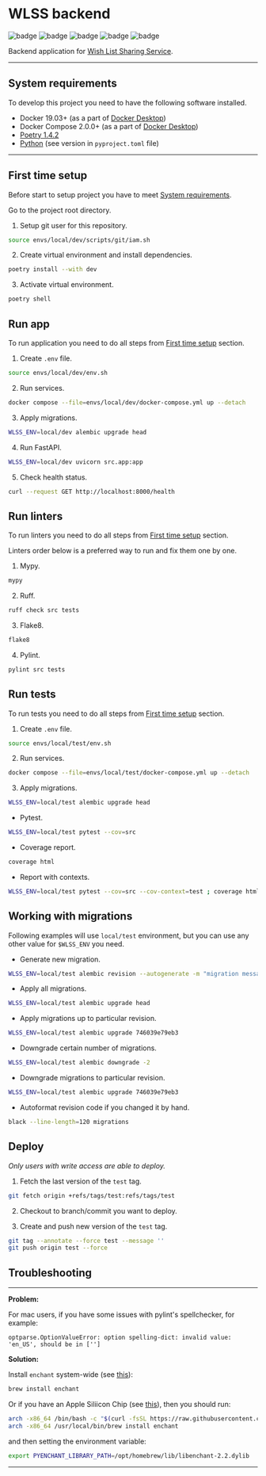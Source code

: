 # WLSS backend

![badge](https://img.shields.io/endpoint?url=https://gist.githubusercontent.com/birthdaysgift/4fc310fa76bff267f6b9f1c9d00c812b/raw/mypy.json)
![badge](https://img.shields.io/endpoint?url=https://gist.githubusercontent.com/birthdaysgift/4fc310fa76bff267f6b9f1c9d00c812b/raw/ruff.json)
![badge](https://img.shields.io/endpoint?url=https://gist.githubusercontent.com/birthdaysgift/4fc310fa76bff267f6b9f1c9d00c812b/raw/flake8.json)
![badge](https://img.shields.io/endpoint?url=https://gist.githubusercontent.com/birthdaysgift/4fc310fa76bff267f6b9f1c9d00c812b/raw/pylint.json)
![badge](https://img.shields.io/endpoint?url=https://gist.githubusercontent.com/birthdaysgift/4fc310fa76bff267f6b9f1c9d00c812b/raw/pytest.json)

Backend application for [Wish List Sharing Service](https://github.com/week-password/wisher).

***

## System requirements

To develop this project you need to have the following software installed.

- Docker 19.03+ (as a part of [Docker Desktop](https://docs.docker.com/get-docker/))
- Docker Compose 2.0.0+ (as a part of [Docker Desktop](https://docs.docker.com/get-docker/))
- [Poetry 1.4.2](https://python-poetry.org/docs/)
- [Python](https://www.python.org/) (see version in `pyproject.toml` file)

***

## First time setup

Before start to setup project you have to meet [System requirements](#system-requirements).

Go to the project root directory.

1. Setup git user for this repository.
```bash
source envs/local/dev/scripts/git/iam.sh
```

2. Create virtual environment and install dependencies.
```bash
poetry install --with dev
```

3. Activate virtual environment.
```bash
poetry shell
```


## Run app

To run application you need to do all steps from [First time setup](#first-time-setup) section.

1. Create `.env` file.
```bash
source envs/local/dev/env.sh
```

2. Run services.
```bash
docker compose --file=envs/local/dev/docker-compose.yml up --detach
```

3. Apply migrations.
```bash
WLSS_ENV=local/dev alembic upgrade head
```

4. Run FastAPI.
```bash
WLSS_ENV=local/dev uvicorn src.app:app
```

5. Check health status.
```bash
curl --request GET http://localhost:8000/health
```


## Run linters

To run linters you need to do all steps from [First time setup](#first-time-setup) section.

Linters order below is a preferred way to run and fix them one by one.

1. Mypy.
```bash
mypy
```

2. Ruff.
```bash
ruff check src tests
```

3. Flake8.
```bash
flake8
```

4. Pylint.
```bash
pylint src tests
```


## Run tests

To run tests you need to do all steps from [First time setup](#first-time-setup) section.

1. Create `.env` file.
```bash
source envs/local/test/env.sh
```

2. Run services.
```bash
docker compose --file=envs/local/test/docker-compose.yml up --detach
```

3. Apply migrations.
```bash
WLSS_ENV=local/test alembic upgrade head
```

- Pytest.
```bash
WLSS_ENV=local/test pytest --cov=src
```

- Coverage report.
```bash
coverage html
```

- Report with contexts.
```bash
WLSS_ENV=local/test pytest --cov=src --cov-context=test ; coverage html --show-contexts --no-skip-covered
```

## Working with migrations

Following examples will use `local/test` environment, but you can use any other value for `$WLSS_ENV` you need.

- Generate new migration.
```bash
WLSS_ENV=local/test alembic revision --autogenerate -m "migration message"
```

- Apply all migrations.
```bash
WLSS_ENV=local/test alembic upgrade head
```

- Apply migrations up to particular revision.
```bash
WLSS_ENV=local/test alembic upgrade 746039e79eb3
```

- Downgrade certain number of migrations.
```bash
WLSS_ENV=local/test alembic downgrade -2
```

- Downgrade migrations to particular revision.
```bash
WLSS_ENV=local/test alembic upgrade 746039e79eb3
```

- Autoformat revision code if you changed it by hand.
```bash
black --line-length=120 migrations
```


## Deploy

_Only users with write access are able to deploy._

1. Fetch the last version of the `test` tag.
```bash
git fetch origin +refs/tags/test:refs/tags/test
```

2. Checkout to branch/commit you want to deploy.

3. Create and push new version of the `test` tag.
```bash
git tag --annotate --force test --message ''
git push origin test --force
```


## Troubleshooting

***

**Problem:**

For mac users, if you have some issues with pylint's spellchecker, for example:
```text
optparse.OptionValueError: option spelling-dict: invalid value: 'en_US', should be in ['']
```

**Solution:**

Install `enchant` system-wide (see [this](https://stackoverflow.com/a/27162411/8431075)):
```bash
brew install enchant
```

Or if you have an Apple Siliicon Chip (see [this](https://stackoverflow.com/a/73052239/8431075)), then you should run:
```bash
arch -x86_64 /bin/bash -c "$(curl -fsSL https://raw.githubusercontent.com/Homebrew/install/HEAD/install.sh)"
arch -x86_64 /usr/local/bin/brew install enchant
```
and then setting the environment variable:
```bash
export PYENCHANT_LIBRARY_PATH=/opt/homebrew/lib/libenchant-2.2.dylib
```

***
